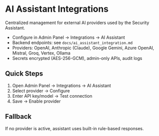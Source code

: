 # AI Assistant Integrations

Centralized management for external AI providers used by the Security Assistant.

- Configure in Admin Panel → Integrations → AI Assistant
- Backend endpoints: see `docs/ai_assistant_integration.md`
- Providers: OpenAI, Anthropic (Claude), Google Gemini, Azure OpenAI, Mistral, Groq, Vertex, Ollama
- Secrets encrypted (AES-256-GCM), admin-only APIs, audit logs

## Quick Steps
1. Open Admin Panel → Integrations → AI Assistant
2. Select provider → Configure
3. Enter API key/model → Test connection
4. Save → Enable provider

## Fallback
If no provider is active, assistant uses built-in rule-based responses.